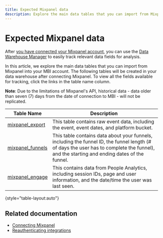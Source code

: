 ```yaml
---
title: Expected Mixpanel data
description: Explore the main data tables that you can import from Mixpanel into your MBI account.
---
```

# Expected Mixpanel data

After [you have connected your Mixpanel account](../integrations/mixpanel.md), you can use the [Data Warehouse Manager](../data-analyst/data-warehouse-mgr/tour-dwm.md) to easily track relevant data fields for analysis.

In this article, we explore the main data tables that you can import from Mixpanel into your MBI account. The following tables will be created in your data warehouse after connecting Mixpanel. To view all the fields available for tracking, click the links in the table name column.

**Note**: Due to the limitations of Mixpanel's API, historical data - data older than seven (7) days from the date of connection to MBI - will not be replicated.

| **Table Name** | **Description** |
|-----|-----|
| [mixpanel\_export](https://mixpanel.com/docs/api-documentation/exporting-raw-data-you-inserted-into-mixpanel#datafeed) | This table contains raw event data, including the event, event dates, and platform bucket. |
| [mixpanel\_funnels](https://mixpanel.com/docs/api-documentation/data-export-api#funnels-default) | This table contains data about your funnels, including the funnel ID, the funnel length (# of days the user has to complete the funnel), and the starting and ending dates of the funnel. |
| [mixpanel\_engage](https://mixpanel.com/docs/api-documentation/data-export-api#engage-default) | This contains data from People Analytics, including session IDs, page and user information, and the date/time the user was last seen.  |

{style="table-layout:auto"}

## Related documentation

* [Connecting Mixpanel](../integrations/mixpanel.md)
* [Reauthenticating integrations](https://support.magento.com/hc/en-us/articles/360016733151-Reauthenticating-integrations)
